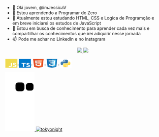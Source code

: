 - 👋 Olá jovem, @imJessicaV
- 👀 Estou aprendendo a Programar do Zero
- 🌱 Atualmente estou estudando HTML, CSS e Logica de Programção e em breve iniciarei os estudos de JavaScript
- 💞️ Estou em busca de conhecimento para aprender cada vez mais e compartilhar os conhecimentos que irei adiquirir nesse jornada
- 📫 Pode me achar no LinkedIn e no Instagram

<div align="center">
  <a href="https://github.com/imjessicav">
  <img height="180em" src="https://github-readme-stats.vercel.app/api?username=imjessicav&show_icons=true&theme=tokyonight&include_all_commits=true&count_private=true"/>
  <img height="180em" src="https://github-readme-stats.vercel.app/api/top-langs/?username=imjessicav&layout=compact&langs_count=7&theme=tokyonight"/>
</div>
  
  <div style="display: inline_block"><br>
  <img align="center" alt="Rafa-Js" height="30" width="40" src="https://raw.githubusercontent.com/devicons/devicon/master/icons/javascript/javascript-plain.svg">
  <img align="center" alt="Rafa-Ts" height="30" width="40" src="https://raw.githubusercontent.com/devicons/devicon/master/icons/typescript/typescript-plain.svg">
  <img align="center" alt="Rafa-HTML" height="30" width="40" src="https://raw.githubusercontent.com/devicons/devicon/master/icons/html5/html5-original.svg">
  <img align="center" alt="Rafa-CSS" height="30" width="40" src="https://raw.githubusercontent.com/devicons/devicon/master/icons/css3/css3-original.svg">
  <img align="center" alt="Rafa-Python" height="30" width="40" src="https://raw.githubusercontent.com/devicons/devicon/master/icons/python/python-original.svg">
  </div>

  ![Snake animation](https://github.com/imjessicav/imjessicav/blob/output/github-contribution-grid-snake.svg)
<img src="https://camo.githubusercontent.com/f6b41e550efc8266875513b793f6b9815db931f8f900dc4a7b275eb5e2556085/68747470733a2f2f6769746875622d726561646d652d73746174732e76657263656c2e6170702f6170692f70696e2f3f757365726e616d653d616e7572616768617a7261267265706f3d6769746875622d726561646d652d73746174732663616368655f7365636f6e64733d3836343030267468656d653d746f6b796f6e69676874" alt="tokyonight" data-canonical-src="https://github-readme-stats.vercel.app/api/pin/?username=anuraghazra&amp;repo=github-readme-stats&amp;cache_seconds=86400&amp;theme=tokyonight" style="max-width: 100%;">
